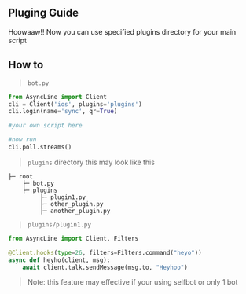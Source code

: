 ## Pluging Guide
Hoowaaw!! Now you can use specified plugins directory for your main script

## How to
> `bot.py`

```python
from AsyncLine import Client
cli = Client('ios', plugins='plugins')
cli.login(name='sync', qr=True)

#your own script here

#now run
cli.poll.streams()
```

> `plugins` directory
this may look like this
```
├─ root     
    ├─ bot.py
    ├─ plugins
         ├─ plugin1.py
         ├─ other_plugin.py
         ├─ another_plugin.py
```

> `plugins/plugin1.py`
```python
from AsyncLine import Client, Filters

@Client.hooks(type=26, filters=Filters.command("heyo"))
async def heyho(client, msg):
	await client.talk.sendMessage(msg.to, "Heyhoo")	
```

> Note: this feature may effective if your using selfbot or only 1 bot
